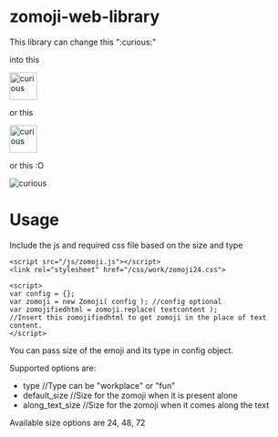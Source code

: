 # zomoji-web-library
This library can change this ":curious:" 

into this 

<img src="../readme_assets/curious-workplace.png?raw=true" alt="curious" height="48" width="48">

or this 

<img src="../readme_assets/curious-fun.png?raw=true" alt="curious" height="48" width="48">

or this :O

<img src="../readme_assets/curious.gif?raw=true" alt="curious">

# Usage
Include the js and required css file based on the size and type
```
<script src="/js/zomoji.js"></script>
<link rel="stylesheet" href="/css/work/zomoji24.css">
```

```
<script>
var config = {};
var zomoji = new Zomoji( config ); //config optional
var zomojifiedhtml = zomoji.replace( textcontent );
//Insert this zomojifiedhtml to get zomoji in the place of text content.
</script>
```

You can pass size of the emoji and its type in config object. 

Supported options are:
* type //Type can be "workplace" or "fun"
* default_size //Size for the zomoji when it is present alone
* along_text_size //Size for the zomoji when it comes along the text

Available size options are 24, 48, 72

